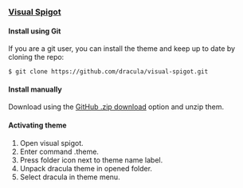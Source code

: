 ### [Visual Spigot](https://www.spigotmc.org/resources/visual-spigot.87912/)

#### Install using Git

If you are a git user, you can install the theme and keep up to date by cloning the repo:

    $ git clone https://github.com/dracula/visual-spigot.git

#### Install manually

Download using the [GitHub .zip download](https://github.com/dracula/visual-spigot/archive/master.zip) option and unzip them.

#### Activating theme

1. Open visual spigot.
2. Enter command .theme.
3. Press folder icon next to theme name label.
5. Unpack dracula theme in opened folder.
4. Select dracula in theme menu.
